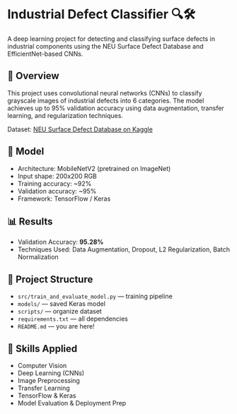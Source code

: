 # Industrial Defect Classifier 🔍🛠

A deep learning project for detecting and classifying surface defects in industrial components using the NEU Surface Defect Database and EfficientNet-based CNNs.

## 🚀 Overview

This project uses convolutional neural networks (CNNs) to classify grayscale images of industrial defects into 6 categories. The model achieves up to 95% validation accuracy using data augmentation, transfer learning, and regularization techniques.

Dataset: [NEU Surface Defect Database on Kaggle](https://www.kaggle.com/datasets/rdsunday/neu-urface-defect-database)

## 🧠 Model

- Architecture: MobileNetV2 (pretrained on ImageNet)
- Input shape: 200x200 RGB
- Training accuracy: ~92%
- Validation accuracy: ~95%
- Framework: TensorFlow / Keras

## 📊 Results

- Validation Accuracy: **95.28%**
- Techniques Used: Data Augmentation, Dropout, L2 Regularization, Batch Normalization

## 📁 Project Structure

- `src/train_and_evaluate_model.py` — training pipeline
- `models/` — saved Keras model
- `scripts/` — organize dataset
- `requirements.txt` — all dependencies
- `README.md` — you are here!

## 📌 Skills Applied

- Computer Vision
- Deep Learning (CNNs)
- Image Preprocessing
- Transfer Learning
- TensorFlow & Keras
- Model Evaluation & Deployment Prep


